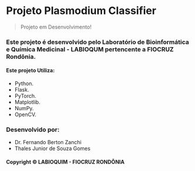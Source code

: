 # Projeto Plasmodium Classifier

> Projeto em Desenvolvimento!

### Este projeto é desenvolvido pelo Laboratório de Bioinformática e Química Medicinal - LABIOQUM pertencente a FIOCRUZ Rondônia. 

#### Este projeto Utiliza:

- Python.
- Flask.
- PyTorch.
- Matplotlib.
- NumPy.
- OpenCV.

### Desenvolvido por:
- Dr. Fernando Berton Zanchi
- Thales Junior de Souza Gomes
#### Copyright © LABIOQUIM - FIOCRUZ RONDÔNIA

